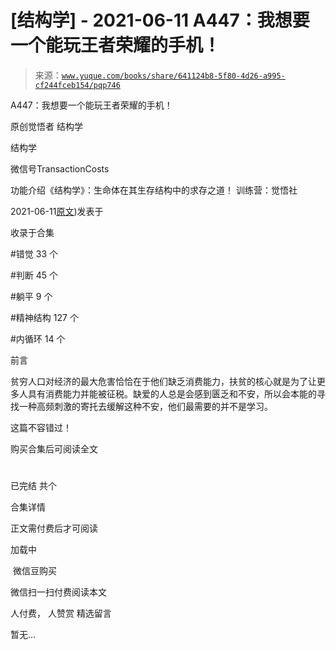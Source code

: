 # [结构学] - 2021-06-11 A447：我想要一个能玩王者荣耀的手机！

> 来源：[`www.yuque.com/books/share/641124b8-5f80-4d26-a995-cf244fceb154/pqp746`](https://www.yuque.com/books/share/641124b8-5f80-4d26-a995-cf244fceb154/pqp746)



A447：我想要一个能玩王者荣耀的手机！ 

原创觉悟者 结构学 

结构学 

微信号TransactionCosts 

功能介绍《结构学》：生命体在其生存结构中的求存之道！ 训练营：觉悟社 

2021-06-11[原文](https://mp.weixin.qq.com/s?__biz=MzIzMDYwOTM0Mg==&mid=2247485819&idx=1&sn=ed66aa0f6c9babbd3b2125904895a72e&chksm=e8b191aadfc618bc28e075861fdf70f66757736a2843e91f60aea5cdb6d641ec579a38bac82d#rd))发表于 

收录于合集 

#错觉 33 个 

#判断 45 个 

#躺平 9 个 

#精神结构 127 个 

#内循环 14 个 

前言 

贫穷人口对经济的最大危害恰恰在于他们缺乏消费能力，扶贫的核心就是为了让更多人具有消费能力并能被征税。缺爱的人总是会感到匮乏和不安，所以会本能的寻找一种高频刺激的寄托去缓解这种不安，他们最需要的并不是学习。 

这篇不容错过！ 

购买合集后可阅读全文 

# 

已完结 共个 

合集详情 

正文需付费后才可阅读 

加载中 

 微信豆购买 

微信扫一扫付费阅读本文 

人付费， 人赞赏 <ne-h3 id="pZ9xp" data-lake-id="pZ9xp"><ne-heading-ext><ne-heading-anchor></ne-heading-anchor><ne-heading-fold></ne-heading-fold></ne-heading-ext><ne-heading-content>精选留言</ne-heading-content></ne-h3> 

暂无...
